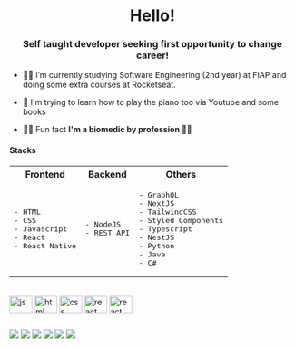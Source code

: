 <h1 align="center">Hello!</h1>
<h3 align="center">Self taught developer seeking first opportunity to change career!</h3>

- 👨‍💻 I’m currently studying Software Engineering (2nd year) at FIAP and doing some extra courses at Rocketseat.

- 🎹 I'm trying to learn how to play the piano too via Youtube and some books 

- 🐱‍👤 Fun fact **I'm a biomedic by profession 👨‍🔬**

#### Stacks

<table>
<tr>
<th>Frontend</th>
<th>Backend</th>
<th>Others</th>
</tr>
<tr>
<td>
<pre>
- HTML
- CSS
- Javascript
- React
- React Native
</pre>
</td>
<td>
<pre>
- NodeJS
- REST API
</pre>
</td>
<td>
<pre>
- GraphQL
- NextJS
- TailwindCSS
- Styled Components
- Typescript
- NestJS
- Python
- Java
- C#
</pre>
</td>
</tr>
</table>
 
<div style="display: inline_block"><br>
  <img align="center" alt="js" height="30" width="40" src="https://cdn.jsdelivr.net/gh/devicons/devicon/icons/html5/html5-original.svg">
  <img align="center" alt="html" height="30" width="40" src="https://cdn.jsdelivr.net/gh/devicons/devicon/icons/css3/css3-original.svg">
  <img align="center" alt="css" height="30" width="40" src="https://cdn.jsdelivr.net/gh/devicons/devicon/icons/javascript/javascript-original.svg">
  <img align="center" alt="react" height="30" width="40" src="https://cdn.jsdelivr.net/gh/devicons/devicon/icons/react/react-original.svg"  />
  <img align="center" alt="react" height="30" width="40" src="https://cdn.jsdelivr.net/gh/devicons/devicon/icons/nodejs/nodejs-original.svg"  />
 
</div>
  
  ##
 
<div> 
  <a href="https://www.youtube.com/c/BrunoFukumori" target="_blank"><img src="https://img.shields.io/badge/YouTube-c4302b?style=for-the-badge&logo=youtube&logoColor=white" target="_blank"></a>
  <a href="https://www.twitch.tv/hi_fukujp" target="_blank"><img src="https://img.shields.io/badge/Twitch-9146FF?style=for-the-badge&logo=twitch&logoColor=white" target="_blank"></a>
  <a href="https://instagram.com/hi_fukujp" target="_blank"><img src="https://img.shields.io/badge/-Instagram-E1306C?style=for-the-badge&logo=instagram&logoColor=white" target="_blank"></a>
 <a href="https://twitter.com/hi_fukujp" target="_blank"><img src="https://img.shields.io/badge/Twitter-1DA1F2?style=for-the-badge&logo=twitter&logoColor=white" target="_blank"></a> 
  <a href = "mailto:brunofukumori@gmail.com"><img src="https://img.shields.io/badge/-Gmail-%23333?style=for-the-badge&logo=gmail&logoColor=white" target="_blank"></a>
  <a href="https://linkedin.com/in/bfukumori" target="_blank"><img src="https://img.shields.io/badge/-LinkedIn-0072b1?style=for-the-badge&logo=linkedin&logoColor=white" target="_blank"></a> 
</div>
